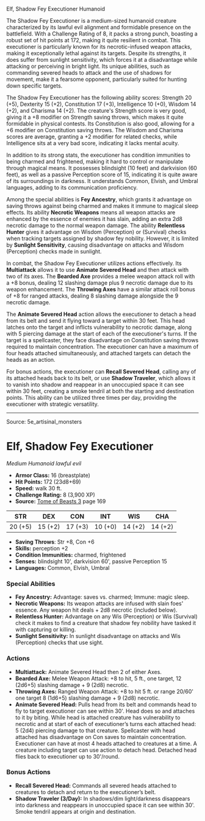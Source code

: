 <MonsterName/>Elf, Shadow Fey Executioner</MonsterName>
<CreatureType/>Humanoid</CreatureType>

<summary>The Shadow Fey Executioner is a medium-sized humanoid creature characterized by its lawful evil alignment and formidable presence on the battlefield. With a Challenge Rating of 8, it packs a strong punch, boasting a robust set of hit points at 172, making it quite resilient in combat. This executioner is particularly known for its necrotic-infused weapon attacks, making it exceptionally lethal against its targets. Despite its strengths, it does suffer from sunlight sensitivity, which forces it at a disadvantage while attacking or perceiving in bright light. Its unique abilities, such as commanding severed heads to attack and the use of shadows for movement, make it a fearsome opponent, particularly suited for hunting down specific targets.</summary>

<detail>

The Shadow Fey Executioner has the following ability scores: Strength 20 (+5), Dexterity 15 (+2), Constitution 17 (+3), Intelligence 10 (+0), Wisdom 14 (+2), and Charisma 14 (+2). The creature's Strength score is very good, giving it a +8 modifier on Strength saving throws, which makes it quite formidable in physical contests. Its Constitution is also good, allowing for a +6 modifier on Constitution saving throws. The Wisdom and Charisma scores are average, granting a +2 modifier for related checks, while Intelligence sits at a very bad score, indicating it lacks mental acuity.

In addition to its strong stats, the executioner has condition immunities to being charmed and frightened, making it hard to control or manipulate through magical means. It possesses blindsight (10 feet) and darkvision (60 feet), as well as a passive Perception score of 15, indicating it is quite aware of its surroundings in darkness. It understands Common, Elvish, and Umbral languages, adding to its communication proficiency.

Among the special abilities is **Fey Ancestry**, which grants it advantage on saving throws against being charmed and makes it immune to magical sleep effects. Its ability **Necrotic Weapons** means all weapon attacks are enhanced by the essence of enemies it has slain, adding an extra 2d8 necrotic damage to the normal weapon damage. The ability **Relentless Hunter** gives it advantage on Wisdom (Perception) or (Survival) checks when tracking targets assigned by shadow fey nobility. However, it is limited by **Sunlight Sensitivity**, causing disadvantage on attacks and Wisdom (Perception) checks made in sunlight.

In combat, the Shadow Fey Executioner utilizes actions effectively. Its **Multiattack** allows it to use **Animate Severed Head** and then attack with two of its axes. The **Bearded Axe** provides a melee weapon attack roll with a +8 bonus, dealing 12 slashing damage plus 9 necrotic damage due to its weapon enhancement. The **Throwing Axes** have a similar attack roll bonus of +8 for ranged attacks, dealing 8 slashing damage alongside the 9 necrotic damage. 

The **Animate Severed Head** action allows the executioner to detach a head from its belt and send it flying toward a target within 30 feet. This head latches onto the target and inflicts vulnerability to necrotic damage, along with 5 piercing damage at the start of each of the executioner's turns. If the target is a spellcaster, they face disadvantage on Constitution saving throws required to maintain concentration. The executioner can have a maximum of four heads attached simultaneously, and attached targets can detach the heads as an action.

For bonus actions, the executioner can **Recall Severed Head**, calling any of its attached heads back to its belt, or use **Shadow Traveler**, which allows it to vanish into shadow and reappear in an unoccupied space it can see within 30 feet, creating a smoke tendril at both the starting and destination points. This ability can be utilized three times per day, providing the executioner with strategic versatility.</detail>



---

Source: 5e_artisinal_monsters

# Elf, Shadow Fey Executioner

*Medium* *Humanoid* *lawful evil*

- **Armor Class:** 16 (breastplate)
- **Hit Points:** 172 (23d8+69)
- **Speed:** walk 30 ft.
- **Challenge Rating:** 8 (3,900 XP)
- **Source:** [Tome of Beasts 3](https://koboldpress.com/kpstore/product/tome-of-beasts-3-for-5th-edition/) page 169

| STR | DEX | CON | INT | WIS | CHA |
| --- | --- | --- | --- | --- | --- |
| 20 (+5) | 15 (+2) | 17 (+3) | 10 (+0) | 14 (+2) | 14 (+2) |

- **Saving Throws**: Str +8, Con +6
- **Skills:** perception +2
- **Condition Immunities:** charmed, frightened
- **Senses:** blindsight 10', darkvision 60', passive Perception 15
- **Languages:** Common, Elvish, Umbral

### Special Abilities

- **Fey Ancestry:** Advantage: saves vs. charmed; Immune: magic sleep.
- **Necrotic Weapons:** Its weapon attacks are infused with slain foes' essence. Any weapon hit deals + 2d8 necrotic (included below).
- **Relentless Hunter:** Advantage on any Wis (Perception) or Wis (Survival) check it makes to find a creature that shadow fey nobility have tasked it with capturing or killing.
- **Sunlight Sensitivity:** In sunlight disadvantage on attacks and Wis (Perception) checks that use sight.

### Actions

- **Multiattack:** Animate Severed Head then 2 of either Axes.
- **Bearded Axe:** Melee Weapon Attack: +8 to hit, 5 ft., one target, 12 (2d6+5) slashing damage + 9 (2d8) necrotic.
- **Throwing Axes:** Ranged Weapon Attack: +8 to hit 5 ft. or range 20/60' one target 8 (1d6+5) slashing damage + 9 (2d8) necrotic.
- **Animate Severed Head:** Pulls head from its belt and commands head to fly to target executioner can see within 30'. Head does so and attaches to it by biting. While head is attached creature has vulnerability to necrotic and at start of each of executioner’s turns each attached head: 5 (2d4) piercing damage to that creature. Spellcaster with head attached has disadvantage on Con saves to maintain concentration. Executioner can have at most 4 heads attached to creatures at a time. A creature including target can use action to detach head. Detached head flies back to executioner up to 30'/round.

### Bonus Actions

- **Recall Severed Head:** Commands all severed heads attached to creatures to detach and return to the executioner’s belt.
- **Shadow Traveler (3/Day):** In shadows/dim light/darkness disappears into darkness and reappears in unoccupied space it can see within 30'. Smoke tendril appears at origin and destination.




